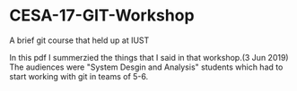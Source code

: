# CESA-17-GIT-Workshop
A brief git course that held up at IUST

In this pdf I summerzied the things that I said in that workshop.(3 Jun 2019)
The audiences were "System Desgin and Analysis" students which had to start working with git in teams of 5-6.
